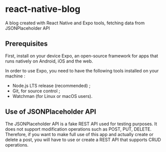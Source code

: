 # react-native-blog

A blog created with React Native and Expo tools, fetching data from JSONPlaceholder API

## Prerequisites

First, install on your device Expo, an open-source framework for apps that runs natively on Android, iOS and the web.

In order to use Expo, you need to have the following tools installed on your machine :

- Node.js LTS release (recommended) ;
- Git, for source control ;
- Watchman (for Linux or macOS users).

## Use of JSONPlaceholder API

The JSONPlaceholder API is a fake REST API used for testing purposes. It does not support modification operations such as POST, PUT, DELETE. Therefore, if you want to make full use of this app and actually create or delete a post, you will have to use or create a REST API that supports CRUD operations.
